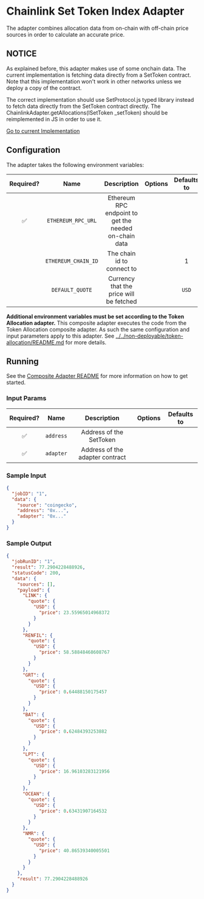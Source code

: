 # Chainlink Set Token Index Adapter

The adapter combines allocation data from on-chain with off-chain price sources in order to calculate an accurate price.

## NOTICE

As explained before, this adapter makes use of some onchain data. The current implementation is fetching data directly from a SetToken contract. Note that this implementation won't work in other networks unless we deploy a copy of the contract.

The correct implementation should use SetProtocol.js typed library instead to fetch data directly from the SetToken contract directly.
The ChainlinkAdapter.getAllocations(ISetToken \_setToken) should be reimplemented in JS in order to use it.

[Go to current Implementation](./src/index-allocations/index.ts)

## Configuration

The adapter takes the following environment variables:

| Required? |        Name         |                      Description                      | Options | Defaults to |
| :-------: | :-----------------: | :---------------------------------------------------: | :-----: | :---------: |
|    ✅     | `ETHEREUM_RPC_URL`  | Ethereum RPC endpoint to get the needed on-chain data |         |             |
|           | `ETHEREUM_CHAIN_ID` |              The chain id to connect to               |         |      1      |
|           |   `DEFAULT_QUOTE`   |        Currency that the price will be fetched        |         |    `USD`    |

**Additional environment variables must be set according to the Token Allocation adapter.**
This composite adapter executes the code from the Token Allocation composite adapter. As such the same configuration and input parameters apply to this adapter. See [../../non-deployable/token-allocation/README.md](../../non-deployable/token-allocation/README.md) for more details.

## Running

See the [Composite Adapter README](../README.md) for more information on how to get started.

### Input Params

| Required? |   Name    |           Description           | Options | Defaults to |
| :-------: | :-------: | :-----------------------------: | :-----: | :---------: |
|    ✅     | `address` |     Address of the SetToken     |         |             |
|    ✅     | `adapter` | Address of the adapter contract |         |             |

### Sample Input

```json
{
  "jobID": "1",
  "data": {
    "source": "coingecko",
    "address": "0x...",
    "adapter": "0x..."
  }
}
```

### Sample Output

```json
{
  "jobRunID": "1",
  "result": 77.2904228488926,
  "statusCode": 200,
  "data": {
    "sources": [],
    "payload": {
      "LINK": {
        "quote": {
          "USD": {
            "price": 23.55965014968372
          }
        }
      },
      "RENFIL": {
        "quote": {
          "USD": {
            "price": 58.58848468608767
          }
        }
      },
      "GRT": {
        "quote": {
          "USD": {
            "price": 0.64488150175457
          }
        }
      },
      "BAT": {
        "quote": {
          "USD": {
            "price": 0.62484393253882
          }
        }
      },
      "LPT": {
        "quote": {
          "USD": {
            "price": 16.96103283121956
          }
        }
      },
      "OCEAN": {
        "quote": {
          "USD": {
            "price": 0.63431907164532
          }
        }
      },
      "NMR": {
        "quote": {
          "USD": {
            "price": 40.86539340005501
          }
        }
      }
    },
    "result": 77.2904228488926
  }
}
```
